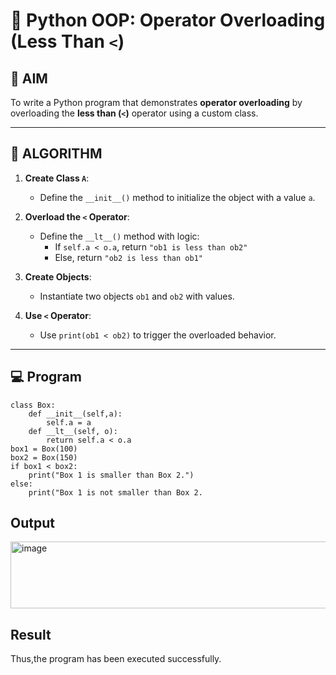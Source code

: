 # 🐍 Python OOP: Operator Overloading (Less Than `<`)

## 🎯 AIM

To write a Python program that demonstrates **operator overloading** by overloading the **less than (`<`)** operator using a custom class.

---

## 🧠 ALGORITHM

1. **Create Class `A`**:
   - Define the `__init__()` method to initialize the object with a value `a`.

2. **Overload the `<` Operator**:
   - Define the `__lt__()` method with logic:
     - If `self.a < o.a`, return `"ob1 is less than ob2"`
     - Else, return `"ob2 is less than ob1"`

3. **Create Objects**:
   - Instantiate two objects `ob1` and `ob2` with values.

4. **Use `<` Operator**:
   - Use `print(ob1 < ob2)` to trigger the overloaded behavior.

---

## 💻 Program
~~~
class Box:
    def __init__(self,a):
        self.a = a
    def __lt__(self, o):
        return self.a < o.a
box1 = Box(100)
box2 = Box(150)
if box1 < box2:
    print("Box 1 is smaller than Box 2.")
else:
    print("Box 1 is not smaller than Box 2.
~~~
## Output
<img width="915" height="107" alt="image" src="https://github.com/user-attachments/assets/a5413cff-844a-43f1-9e0b-b13bf0c32f5b" />

## Result
Thus,the program has been executed successfully.
